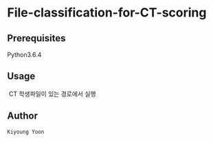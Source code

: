 ﻿ File-classification-for-CT-scoring
=====================

## Prerequisites
  Python3.6.4

## Usage
	
  CT 학생파일이 있는 경로에서 실행

## Author

	Kiyoung Yoon
  

